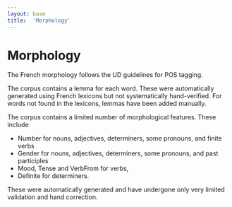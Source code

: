 ```yaml
---
layout: base
title:  'Morphology'
---
```


# Morphology

The French morphology follows the UD guidelines for POS tagging.

The corpus contains a lemma for each word. These were automatically generated using French lexicons but not systematically hand-verified. For words not found in the lexicons, lemmas have been added manually.

The corpus contains a limited number of morphological features. These include
- Number for nouns, adjectives, determiners, some pronouns, and finite verbs
- Gender for nouns, adjectives, determiners, some pronouns, and past participles
- Mood, Tense and VerbFrom for verbs,
- Definite for determiners.

These were automatically generated and have undergone only very limited validation and hand correction.
